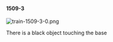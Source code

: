 #### 1509-3
![train-1509-3-0.png](https://github.com/lil-lab/nlvr/raw/master/nlvr/train/images/14/train-1509-3-0.png "train-1509-3-0.png")

There is a black object touching the base